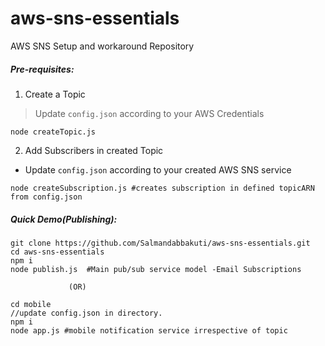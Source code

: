 # aws-sns-essentials
AWS SNS Setup and workaround Repository

##### Pre-requisites:
1. Create a Topic
> Update ```config.json``` according to your AWS Credentials
```
node createTopic.js
```
2. Add Subscribers in created Topic

- Update ```config.json``` according to your created AWS SNS service

```
node createSubscription.js #creates subscription in defined topicARN from config.json
```

##### Quick Demo(Publishing):
```
git clone https://github.com/Salmandabbakuti/aws-sns-essentials.git
cd aws-sns-essentials
npm i
node publish.js  #Main pub/sub service model -Email Subscriptions

             (OR)
             
cd mobile
//update config.json in directory.
npm i
node app.js #mobile notification service irrespective of topic

```
